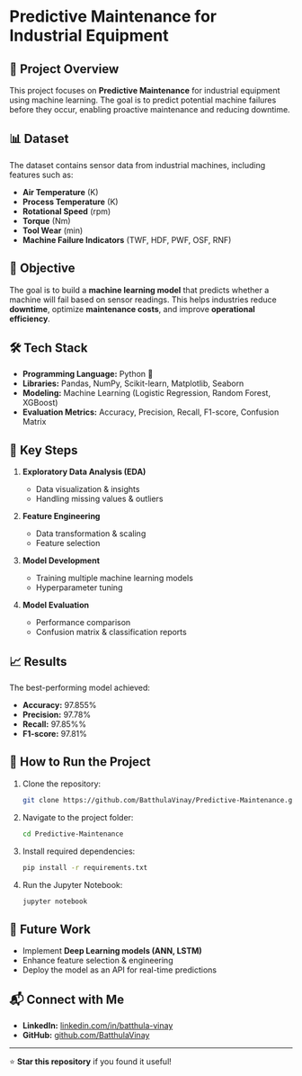# Predictive Maintenance for Industrial Equipment

## 📌 Project Overview
This project focuses on **Predictive Maintenance** for industrial equipment using machine learning. The goal is to predict potential machine failures before they occur, enabling proactive maintenance and reducing downtime.

## 📊 Dataset
The dataset contains sensor data from industrial machines, including features such as:
- **Air Temperature** (K)
- **Process Temperature** (K)
- **Rotational Speed** (rpm)
- **Torque** (Nm)
- **Tool Wear** (min)
- **Machine Failure Indicators** (TWF, HDF, PWF, OSF, RNF)

## 🎯 Objective
The goal is to build a **machine learning model** that predicts whether a machine will fail based on sensor readings. This helps industries reduce **downtime**, optimize **maintenance costs**, and improve **operational efficiency**.

## 🛠️ Tech Stack
- **Programming Language:** Python 🐍
- **Libraries:** Pandas, NumPy, Scikit-learn, Matplotlib, Seaborn
- **Modeling:** Machine Learning (Logistic Regression, Random Forest, XGBoost)
- **Evaluation Metrics:** Accuracy, Precision, Recall, F1-score, Confusion Matrix

## 📌 Key Steps
1. **Exploratory Data Analysis (EDA)**
   - Data visualization & insights
   - Handling missing values & outliers

2. **Feature Engineering**
   - Data transformation & scaling
   - Feature selection

3. **Model Development**
   - Training multiple machine learning models
   - Hyperparameter tuning

4. **Model Evaluation**
   - Performance comparison
   - Confusion matrix & classification reports

## 📈 Results
The best-performing model achieved:
- **Accuracy:** 97.855%
- **Precision:** 97.78%
- **Recall:** 97.85%%
- **F1-score:** 97.81%


## 🚀 How to Run the Project
1. Clone the repository:
   ```bash
   git clone https://github.com/BatthulaVinay/Predictive-Maintenance.git
   ```
2. Navigate to the project folder:
   ```bash
   cd Predictive-Maintenance
   ```
3. Install required dependencies:
   ```bash
   pip install -r requirements.txt
   ```
4. Run the Jupyter Notebook:
   ```bash
   jupyter notebook
   ```

## 📌 Future Work
- Implement **Deep Learning models (ANN, LSTM)**
- Enhance feature selection & engineering
- Deploy the model as an API for real-time predictions

## 📬 Connect with Me
- **LinkedIn:** [linkedin.com/in/batthula-vinay](https://linkedin.com/in/batthula-vinay)
- **GitHub:** [github.com/BatthulaVinay](https://github.com/BatthulaVinay)

---

⭐ **Star this repository** if you found it useful!


